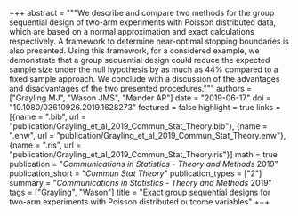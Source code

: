 +++
abstract = """We describe and compare two methods for the group sequential design of two-arm experiments with Poisson distributed data, which are based on a normal approximation and exact calculations respectively. A framework to determine near-optimal stopping boundaries is also presented. Using this framework, for a considered example, we demonstrate that a group sequential design could reduce the expected sample size under the null hypothesis by as much as 44% compared to a fixed sample approach. We conclude with a discussion of the advantages and disadvantages of the two presented procedures."""
authors = ["Grayling MJ", "Wason JMS", "Mander AP"]
date = "2019-06-17"
doi = "10.1080/03610926.2019.1628273"
featured = false
highlight = true
links = [{name = ".bib", url = "publication/Grayling_et_al_2019_Commun_Stat_Theory.bib"}, {name = ".enw", url = "publication/Grayling_et_al_2019_Commun_Stat_Theory.enw"}, {name = ".ris", url = "publication/Grayling_et_al_2019_Commun_Stat_Theory.ris"}]
math = true
publication = "*Communications in Statistics - Theory and Methods* 2019"
publication_short = "*Commun Stat Theory*"
publication_types = ["2"]
summary = "*Communications in Statistics - Theory and Methods* 2019"
tags = ["Grayling", "Wason"]
title = "Exact group sequential designs for two-arm experiments with Poisson distributed outcome variables"
+++
